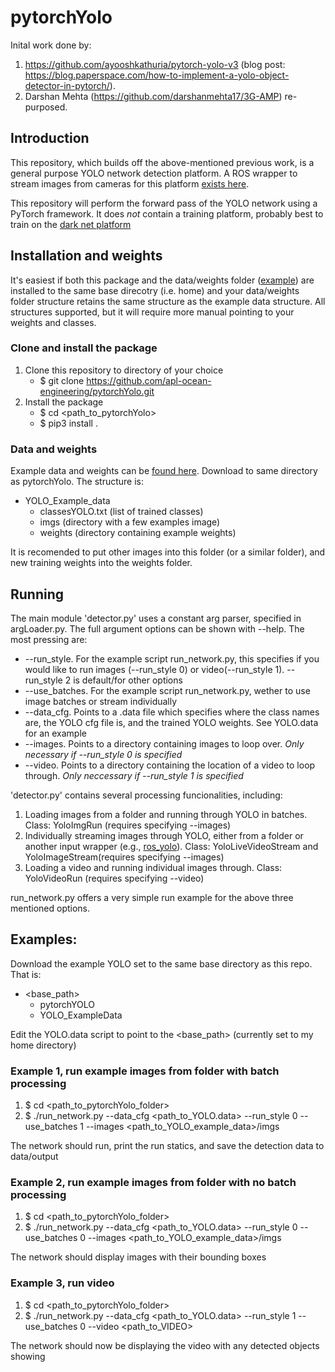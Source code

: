 # pytorchYolo
Inital work done by:

1. https://github.com/ayooshkathuria/pytorch-yolo-v3 (blog post: https://blog.paperspace.com/how-to-implement-a-yolo-object-detector-in-pytorch/).  
2. Darshan Mehta (https://github.com/darshanmehta17/3G-AMP) re-purposed.

## Introduction

This repository, which builds off the above-mentioned previous work, is a general purpose YOLO network detection platform. A ROS wrapper to stream images from cameras for this platform [exists here](https://github.com/apl-ocean-engineering/ros_yolo).   
  
This repository will perform the forward pass of the YOLO network using a PyTorch framework. It does *not* contain a training platform, probably best to train on the [dark net platform](https://pjreddie.com/darknet/)  

## Installation and weights
It's easiest if both this package and the data/weights folder ([example](https://drive.google.com/drive/folders/1VOEoOOTOrzb-vwieegfKXBICpTeckB2F)) are installed to the same base direcotry (i.e. home) and your data/weights folder structure retains the same structure as the example data structure. All structures supported, but it will require more manual pointing to your weights and classes.  
### Clone and install the package  
1. Clone this repository to directory of your choice  
	- $ git clone https://github.com/apl-ocean-engineering/pytorchYolo.git  
2. Install the package  
	- $ cd <path_to_pytorchYolo>  
	- $ pip3 install .  

### Data and weights
Example data and weights can be [found here](https://drive.google.com/drive/folders/1VOEoOOTOrzb-vwieegfKXBICpTeckB2F). Download to same directory as pytorchYolo. The structure is:  
* YOLO_Example_data  
	- classesYOLO.txt (list of trained classes)  
	- imgs (directory with a few examples image)  
	- weights (directory containing example weights)  

It is recomended to put other images into this folder (or a similar folder), and new training weights into the weights folder.   

## Running
The main module 'detector.py' uses a constant arg parser, specified in argLoader.py. The full argument options can be shown with --help. The most pressing are:  
* --run_style. For the example script run_network.py, this specifies if you would like to run images (--run_style 0) or video(--run_style 1). --run_style 2 is default/for other options  
* --use_batches. For the example script run_network.py, wether to use image batches or stream individually  
* --data_cfg. Points to a .data file which specifies where the class names are, the YOLO cfg file is, and the trained YOLO weights. See YOLO.data for an example  
* --images. Points to a directory containing images to loop over. *Only necessary if --run_style 0 is specified*  
* --video. Points to a directory containing the location of a video to loop through. *Only neccessary if --run_style 1 is specified*  

'detector.py' contains several processing funcionalities, including:  
1. Loading images from a folder and running through YOLO in batches. Class: YoloImgRun (requires specifying --images)  
2. Individually streaming images through YOLO, either from a folder or another input wrapper (e.g., [ros_yolo](https://github.com/apl-ocean-engineering/ros_yolo)). Class:   YoloLiveVideoStream and  YoloImageStream(requires specifying --images)  
3. Loading a video and running individual images through. Class: YoloVideoRun (requires specifying --video)   

run_network.py offers a very simple run example for the above three mentioned options.

## Examples: 
Download the example YOLO set to the same base directory as this repo. That is:  
* <base_path>
	- pytorchYOLO  
	- YOLO_ExampleData  

Edit the YOLO.data script to point to the <base_path> (currently set to my home directory)

### Example 1, run example images from folder with batch processing
1. $ cd <path_to_pytorchYolo_folder>
2. $ ./run_network.py --data_cfg <path_to_YOLO.data> --run_style 0 --use_batches 1 --images <path_to_YOLO_example_data>/imgs

The network should run, print the run statics, and save the detection data to data/output

### Example 2, run example images from folder with no batch processing
1. $ cd <path_to_pytorchYolo_folder>
2. $ ./run_network.py --data_cfg <path_to_YOLO.data> --run_style 0 --use_batches 0 --images <path_to_YOLO_example_data>/imgs

The network should display images with their bounding boxes 

### Example 3, run video
1. $ cd <path_to_pytorchYolo_folder>
2. $ ./run_network.py --data_cfg <path_to_YOLO.data> --run_style 1 --use_batches 0 --video <path_to_VIDEO> 

The network should now be displaying the video with any detected objects showing
